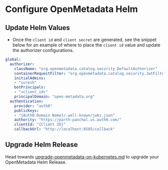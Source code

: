 # Configure OpenMetadata Helm

## Update Helm Values

* Once the `client id` and `client secret` are generated, see the snippet below for an example of where to place the `client id` value and update the authorizer configurations.

```yaml
global:
  authorizer:
    className: "org.openmetadata.catalog.security.DefaultAuthorizer"
    containerRequestFilter: "org.openmetadata.catalog.security.JwtFilter"
    initialAdmins: 
    - "suresh"
    botPrincipals: 
    - "<client_id>"
    principalDomain: "open-metadata.org"
  authentication:
    provider: "auth0"
    publicKeys: 
    - "{Auth0 Domain Name}/.well-known/jwks.json"
    authority: "https://parth-panchal.us.auth0.com/"
    clientId: "{Client ID}"
    callbackUrl: "http://localhost:8585/callback"
```

## Upgrade Helm Release

Head towards [upgrade-openmetadata-on-kubernetes.md](../../../../upgrade/upgrade-on-kubernetes/upgrade-openmetadata-on-kubernetes.md "mention") to upgrade your OpenMetadata Helm Release.
